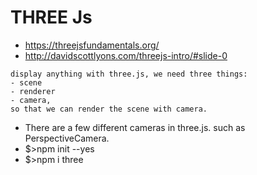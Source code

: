 # THREE Js
- https://threejsfundamentals.org/
- http://davidscottlyons.com/threejs-intro/#slide-0


```
display anything with three.js, we need three things: 
- scene
- renderer
- camera, 
so that we can render the scene with camera.
```

- There are a few different cameras in three.js. such as PerspectiveCamera.
- $>npm init --yes
- $>npm i three
